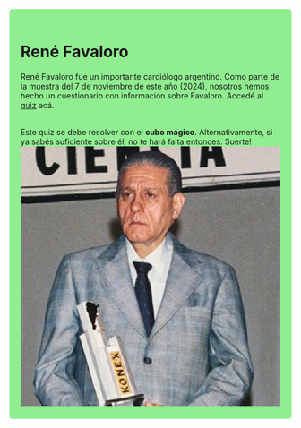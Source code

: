 <div style="background-color: lightgreen; padding: 20px; border-radius: 5px;">
  <h1>René Favaloro</h1>

  <p>René Favaloro fue un importante cardiólogo argentino. Como parte de la muestra del 7 de noviembre de este año (2024), nosotros hemos hecho un cuestionario con información sobre Favaloro. Accedé al <a href="favaloro_5.html">quiz</a> acá.</p>
  <br>Este quiz se debe resolver con el <b>cubo mágico</b>. Alternativamente, si ya sabés suficiente sobre él, no te hará falta entonces. Suerte!
  
  <img src="favaloro_premio.jpg" alt="Favaloro">
</div>
